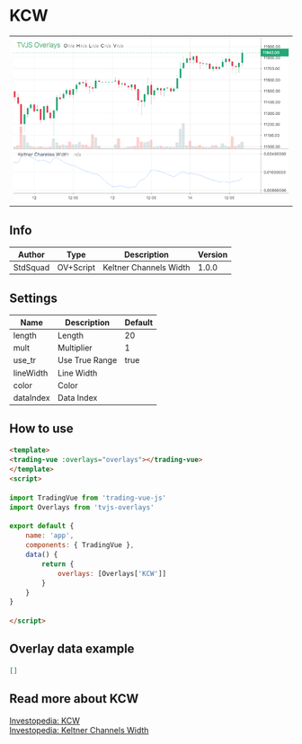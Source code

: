 
# KCW

<table><tr><td>
  <img width="800" heigth="480" src="screen.png" alt="screen">
</td></tr></table>

## Info

| Author | Type | Description | Version |
| ------ | ---- | ----------- | ------- |
| StdSquad | OV+Script | Keltner Channels Width | 1.0.0 |


## Settings

| Name | Description | Default |
| ---- | ----------- | ------- |
| length | Length | 20 |
| mult | Multiplier | 1 |
| use_tr | Use True Range | true |
| lineWidth | Line Width |  |
| color | Color |  |
| dataIndex | Data Index |  |

## How to use

```html
<template>
<trading-vue :overlays="overlays"></trading-vue>
</template>
<script>

import TradingVue from 'trading-vue-js'
import Overlays from 'tvjs-overlays'

export default {
    name: 'app',
    components: { TradingVue },
    data() {
        return {
            overlays: [Overlays['KCW']]
        }
    }
}

</script>

```

## Overlay data example

```json
[]
```

## Read more about KCW

[Investopedia: KCW](https://www.investopedia.com/search?q=KCW)<br>
[Investopedia: Keltner Channels Width](https://www.investopedia.com/search?q=Keltner%20Channels%20Width)

